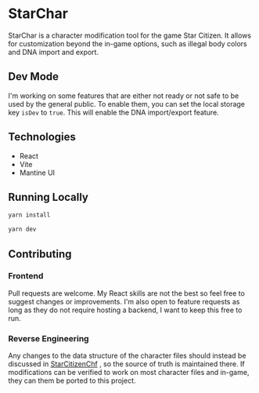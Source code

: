 # StarChar

StarChar is a character modification tool for the game Star Citizen. It allows for customization beyond the in-game options, such as illegal body colors and DNA import and export.

## Dev Mode

I'm working on some features that are either not ready or not safe to be used by the general public. To enable them, you can set the local storage key `isDev` to `true`. This will enable the DNA import/export feature.

## Technologies

- React
- Vite
- Mantine UI

## Running Locally

```bash
yarn install

yarn dev
```

## Contributing

### Frontend

Pull requests are welcome. My React skills are not the best so feel free to suggest changes or improvements. I'm also open to feature requests as long as they do not require hosting a backend, I want to keep this free to run.

### Reverse Engineering

Any changes to the data structure of the character files should instead be discussed in [StarCitizenChf](https://github.com/diogotr7/StarCitizenChf) , so the source of truth is maintained there. If modifications can be verified to work on most character files and in-game, they can them be ported to this project.
